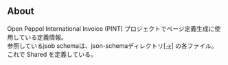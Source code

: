 ## About 

Open Peppol International Invoice (PINT) プロジェクトでページ定義生成に使用している定義情報。  
参照しているjsob schemaは、json-schemaディレクトリ[[->]](https://github.com/sat128/e-invoice/tree/main/json-schema) の各ファイル。  
これで Shared を定義している。  
